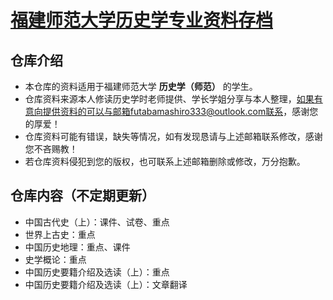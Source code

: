 # [福建师范大学历史学专业资料存档](https://github.com/FutabaMashiro/FJNU-History)

## 仓库介绍
- 本仓库的资料适用于福建师范大学 **历史学（师范）** 的学生。
- 仓库资料来源本人修读历史学时老师提供、学长学姐分享与本人整理，如果有意向提供资料的可以与邮箱futabamashiro333@outlook.com联系，感谢您的厚爱！
- 仓库资料可能有错误，缺失等情况，如有发现恳请与上述邮箱联系修改，感谢您不吝赐教！
- 若仓库资料侵犯到您的版权，也可联系上述邮箱删除或修改，万分抱歉。

## 仓库内容（不定期更新）
- 中国古代史（上）：课件、试卷、重点
- 世界上古史：重点
- 中国历史地理：重点、课件
- 史学概论：重点
- 中国历史要籍介绍及选读（上）：重点
- 中国历史要籍介绍及选读（上）：文章翻译
